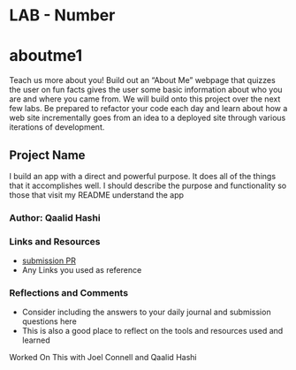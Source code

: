 # LAB - Number

# aboutme1

Teach us more about you! Build out an “About Me” webpage that quizzes the user on fun facts gives the user some basic information about who you are and where you came from. We will build onto this project over the next few labs. Be prepared to refactor your code each day and learn about how a web site incrementally goes from an idea to a deployed site through various iterations of development.

## Project Name

I build an app with a direct and powerful purpose. It does all of the things that it accomplishes well. I should describe the purpose and functionality so those that visit my README understand the app

### Author: Qaalid Hashi

### Links and Resources
* [submission PR](http://xyz.com)
* Any Links you used as reference

### Reflections and Comments
* Consider including the answers to your daily journal and submission questions here
* This is also a good place to reflect on the tools and resources used and learned

Worked On This with Joel Connell and Qaalid Hashi